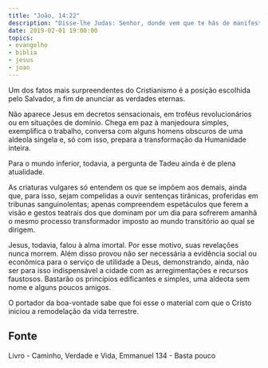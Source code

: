 ```yaml
---
title: "João, 14:22"
description: "Disse-lhe Judas: Senhor, donde vem que te hás de manifestar a nós e não ao mundo?"
date: 2019-02-01 19:00:00
topics: 
- evangelho
- biblia
- jesus
- joao
---
```


Um dos fatos mais surpreendentes do Cristianismo é a posição escolhida
pelo Salvador, a fim de anunciar as verdades eternas.

Não aparece Jesus em decretos sensacionais, em troféus revolucionários
ou em situações de domínio. Chega em paz à manjedoura simples, exemplifica
o trabalho, conversa com alguns homens obscuros de uma aldeola singela e,
só com isso, prepara a transformação da Humanidade inteira.

Para o mundo inferior, todavia, a pergunta de Tadeu ainda é de plena
atualidade.

As criaturas vulgares só entendem os que se impõem aos demais, ainda que, para
isso, sejam compelidas a ouvir sentenças tirânicas, proferidas em tribunas
sanguinolentas; apenas compreendem espetáculos que ferem a visão e gestos
teatrais dos que dominam por um dia para sofrerem amanhã o mesmo processo
transformador imposto ao mundo transitório ao qual se dirigem.

Jesus, todavia, falou à alma imortal. Por esse motivo, suas revelações nunca
morrem. Além disso provou não ser necessária a evidência social ou econômica
para o serviço de utilidade a Deus, demonstrando, ainda, não ser para isso
indispensável a cidade com as arregimentações e recursos faustosos. Bastarão os
princípios edificantes e simples, uma aldeota sem nome e alguns poucos amigos.

O portador da boa-vontade sabe que foi esse o material com que o Cristo
iniciou a remodelação da vida terrestre.


## Fonte
Livro - Caminho, Verdade e Vida, Emmanuel
134 - Basta pouco
